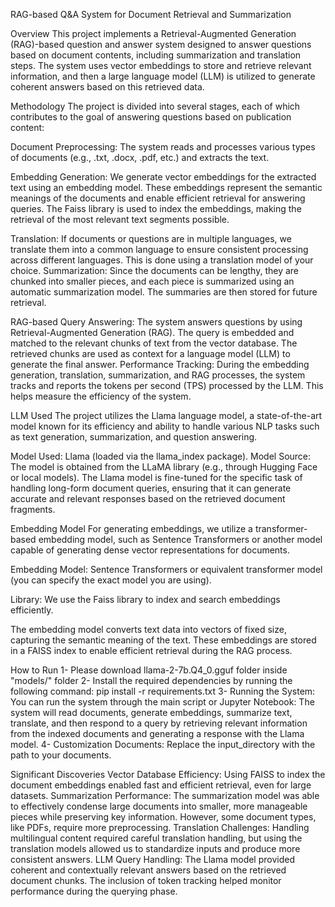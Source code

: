 RAG-based Q&A System for Document Retrieval and Summarization

Overview
This project implements a Retrieval-Augmented Generation (RAG)-based question and answer system designed to answer questions based on document contents, including summarization and translation steps. The system uses vector embeddings to store and retrieve relevant information, and then a large language model (LLM) is utilized to generate coherent answers based on this retrieved data.

Methodology
The project is divided into several stages, each of which contributes to the goal of answering questions based on publication content:

Document Preprocessing: The system reads and processes various types of documents (e.g., .txt, .docx, .pdf, etc.) and extracts the text.

Embedding Generation:
We generate vector embeddings for the extracted text using an embedding model.
These embeddings represent the semantic meanings of the documents and enable efficient retrieval for answering queries.
The Faiss library is used to index the embeddings, making the retrieval of the most relevant text segments possible.

Translation: If documents or questions are in multiple languages, we translate them into a common language to ensure consistent processing across different languages. This is done using a translation model of your choice.
Summarization: Since the documents can be lengthy, they are chunked into smaller pieces, and each piece is summarized using an automatic summarization model. The summaries are then stored for future retrieval.

RAG-based Query Answering:
The system answers questions by using Retrieval-Augmented Generation (RAG).
The query is embedded and matched to the relevant chunks of text from the vector database.
The retrieved chunks are used as context for a language model (LLM) to generate the final answer.
Performance Tracking: During the embedding generation, translation, summarization, and RAG processes, the system tracks and reports the tokens per second (TPS) processed by the LLM. This helps measure the efficiency of the system.

LLM Used
The project utilizes the Llama language model, a state-of-the-art model known for its efficiency and ability to handle various NLP tasks such as text generation, summarization, and question answering.

Model Used: Llama (loaded via the llama_index package).
Model Source: The model is obtained from the LLaMA library (e.g., through Hugging Face or local models).
The Llama model is fine-tuned for the specific task of handling long-form document queries, ensuring that it can generate accurate and relevant responses based on the retrieved document fragments.

Embedding Model
For generating embeddings, we utilize a transformer-based embedding model, such as Sentence Transformers or another model capable of generating dense vector representations for documents.

Embedding Model: Sentence Transformers or equivalent transformer model (you can specify the exact model you are using).

Library: We use the Faiss library to index and search embeddings efficiently.

The embedding model converts text data into vectors of fixed size, capturing the semantic meaning of the text. These embeddings are stored in a FAISS index to enable efficient retrieval during the RAG process.

How to Run
1- Please download llama-2-7b.Q4_0.gguf folder inside "models/" folder
2- Install the required dependencies by running the following command: pip install -r requirements.txt
3- Running the System:
  You can run the system through the main script or Jupyter Notebook:
  The system will read documents, generate embeddings, summarize text, translate, and then respond to a query by retrieving relevant information from the indexed documents and generating a response with the Llama model.
4- Customization
Documents: Replace the input_directory with the path to your documents.


Significant Discoveries
Vector Database Efficiency: Using FAISS to index the document embeddings enabled fast and efficient retrieval, even for large datasets.
Summarization Performance: The summarization model was able to effectively condense large documents into smaller, more manageable pieces while preserving key information. However, some document types, like PDFs, require more preprocessing.
Translation Challenges: Handling multilingual content required careful translation handling, but using the translation models allowed us to standardize inputs and produce more consistent answers.
LLM Query Handling: The Llama model provided coherent and contextually relevant answers based on the retrieved document chunks. The inclusion of token tracking helped monitor performance during the querying phase.
